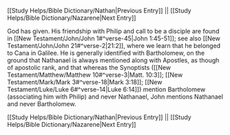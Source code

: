 [[Study Helps/Bible Dictionary/Nathan|Previous Entry]]  ||  [[Study Helps/Bible Dictionary/Nazarene|Next Entry]]

 God has given. His friendship with Philip and call to be a disciple are found in [[New Testament/John/John 1#^verse-45|John 1:45-51]]; see also [[New Testament/John/John 21#^verse-2|21:2]], where we learn that he belonged to Cana in Galilee. He is generally identified with Bartholomew, on the ground that Nathanael is always mentioned along with Apostles, as though of apostolic rank, and that whereas the Synoptists ([[New Testament/Matthew/Matthew 10#^verse-3|Matt. 10:3]]; [[New Testament/Mark/Mark 3#^verse-18|Mark 3:18]]; [[New Testament/Luke/Luke 6#^verse-14|Luke 6:14]]) mention Bartholomew (associating him with Philip) and never Nathanael, John mentions Nathanael and never Bartholomew.

[[Study Helps/Bible Dictionary/Nathan|Previous Entry]]  ||  [[Study Helps/Bible Dictionary/Nazarene|Next Entry]]